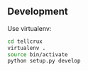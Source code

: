 ## Development

Use virtualenv:

```bash
cd tellcrux
virtualenv .
source bin/activate
python setup.py develop

